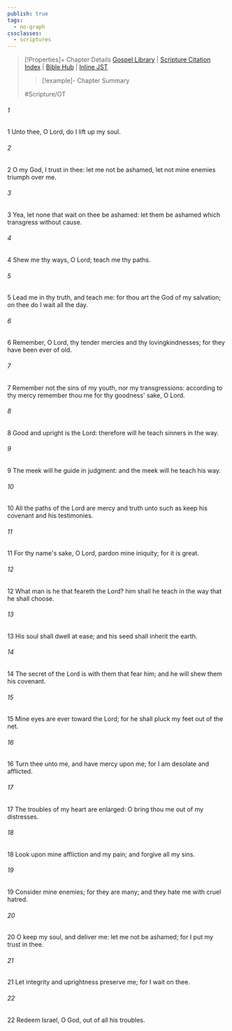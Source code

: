 ```yaml
---
publish: true
tags:
  - no-graph
cssclasses:
  - scriptures
---
```

>[!Properties]+ Chapter Details
>[Gospel Library](https://churchofjesuschrist.org/study/scriptures/ot/ps/25?lang=eng)    |    [Scripture Citation Index](https://scriptures.byu.edu/#07719::c07719)    |    [Bible Hub](https://biblehub.com/psalms/25.htm)    |    [Inline JST](https://scripturetoolbox.com/html/ic/Psalms/25.html)
>>[!example]- Chapter Summary
>> 
> 
>
>#Scripture/OT
###### 1
1 Unto thee, O Lord, do I lift up my soul.
###### 2
2 O my God, I trust in thee: let me not be ashamed, let not mine enemies triumph over me.
###### 3
3 Yea, let none that wait on thee be ashamed: let them be ashamed which transgress without cause.
###### 4
4 Shew me thy ways, O Lord; teach me thy paths.
###### 5
5 Lead me in thy truth, and teach me: for thou art the God of my salvation; on thee do I wait all the day.
###### 6
6 Remember, O Lord, thy tender mercies and thy lovingkindnesses; for they have been ever of old.
###### 7
7 Remember not the sins of my youth, nor my transgressions: according to thy mercy remember thou me for thy goodness' sake, O Lord.
###### 8
8 Good and upright is the Lord: therefore will he teach sinners in the way.
###### 9
9 The meek will he guide in judgment: and the meek will he teach his way.
###### 10
10 All the paths of the Lord are mercy and truth unto such as keep his covenant and his testimonies.
###### 11
11 For thy name's sake, O Lord, pardon mine iniquity; for it is great.
###### 12
12 What man is he that feareth the Lord? him shall he teach in the way that he shall choose.
###### 13
13 His soul shall dwell at ease; and his seed shall inherit the earth.
###### 14
14 The secret of the Lord is with them that fear him; and he will shew them his covenant.
###### 15
15 Mine eyes are ever toward the Lord; for he shall pluck my feet out of the net.
###### 16
16 Turn thee unto me, and have mercy upon me; for I am desolate and afflicted.
###### 17
17 The troubles of my heart are enlarged: O bring thou me out of my distresses.
###### 18
18 Look upon mine affliction and my pain; and forgive all my sins.
###### 19
19 Consider mine enemies; for they are many; and they hate me with cruel hatred.
###### 20
20 O keep my soul, and deliver me: let me not be ashamed; for I put my trust in thee.
###### 21
21 Let integrity and uprightness preserve me; for I wait on thee.
###### 22
22 Redeem Israel, O God, out of all his troubles.
